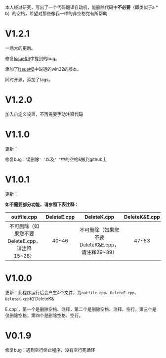本人经过研究，写出了一个代码翻译自动机，能删除代码中**不必要**（即类似于a \* b）的空格，希望对那些像我一样的非空格党有所帮助

# V1.2.1

一场大的更新。

修复[Issue#3](https://github.com/yltx/Space-Deleter/issues/3)中提到的bug。

添加了[Issue#2](https://github.com/yltx/Space-Deleter/issues/2)中说道的win32的版本。

同时开源，添加了tags。

# V1.2.0

加入自定义设置，不再需要手动注释代码

# V1.1.0

更新：

修复bug：误删除`' '`以及`" "`中的空格&搬到github上

# V1.0.1

更新：

**如不需要部分功能，请参照下表注释：**

| outfile.cpp | DeleteE.cpp | DeleteK.cpp | DeleteK&E.cpp |
| :----------: | :----------: | :----------: | :----------: |
| 不可删除（如果您不要DeleteE.cpp，请注释15~28） | 40~46 | 不可删除（如果您不要DeleteK&E.cpp，请注释29~39） | 47~53 |

# V1.0.0 

更新：此程序运行后会产生4个文件，为`outfile.cpp`、`DeleteE.cpp`、`DeleteK.cpp`和`DeleteK&

E.cpp`，第一个是删除空格、注释，第二个是删除空格、注释、空行，第三个是仅删除空格，第四个是删除空格、空行。

# V0.1.9

修复bug：遇到空行终止程序，没有空行死循环